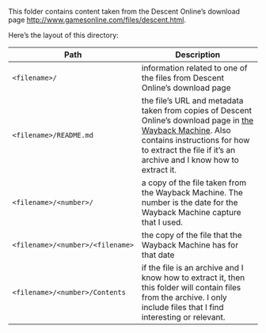 This folder contains content taken from the Descent Online’s download page <http://www.gamesonline.com/files/descent.html>.

Here’s the layout of this directory:

|Path                             |Description                                                                                                                                                                                                                                 |
|---------------------------------|--------------------------------------------------------------------------------------------------------------------------------------------------------------------------------------------------------------------------------------------|
|`<filename>/`                    |information related to one of the files from Descent Online’s download page                                                                                                                                                                 |
|`<filename>/README.md`           |the file’s URL and metadata taken from copies of Descent Online’s download page in [the Wayback Machine](https://web.archive.org/). Also contains instructions for how to extract the file if it’s an archive and I know how to extract it. |
|`<filename>/<number>/`           |a copy of the file taken from the Wayback Machine. The number is the date for the Wayback Machine capture that I used.                                                                                                                      |
|`<filename>/<number>/<filename>` |the copy of the file that the Wayback Machine has for that date                                                                                                                                                                             |
|`<filename>/<number>/Contents`   |if the file is an archive and I know how to extract it, then this folder will contain files from the archive. I only include files that I find interesting or relevant.                                                                     |
